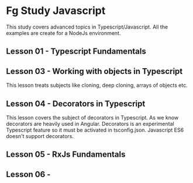 # Fg Study Javascript

This study covers advanced topics in Typescript/Javascript. All the examples are create for a NodeJs environment.

## Lesson 01 - Typescript Fundamentals

## Lesson 03 - Working with objects in Typescript

This lesson treats subjects like cloning, deep cloning, arrays of objects etc.


## Lesson 04 - Decorators in Typescript

This lesson covers the subject of decorators in Typescript. As we know decorators are heavily used in Angular. Decorators is an
experimental Typescript feature so it must be activated in tsconfig.json. Javascript ES6 doesn't support decorators.


## Lesson 05 - RxJs Fundamentals

## Lesson 06 -